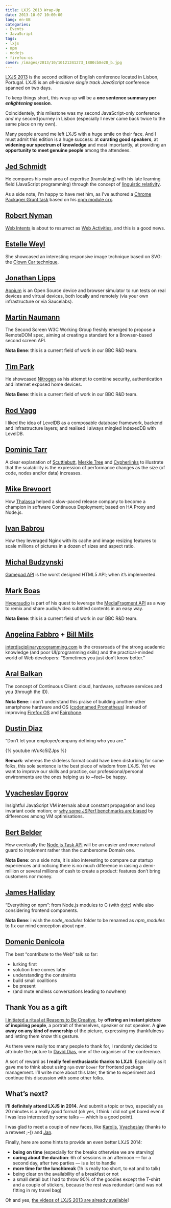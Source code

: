 ```yaml
---
title: LXJS 2013 Wrap-Up
date: 2013-10-07 10:00:00
lang: en-GB
categories:
- Events
- JavaScript
tags:
- lxjs
- npm
- nodejs
- firefox-os
cover: /images/2013/10/10121241273_1800cb8e28_b.jpg
---
```


[LXJS 2013](http://2013.lxjs.org) is the second edition of English conference located in Lisbon, Portugal. LXJS is an *all-inclusive single track JavaScript* conference spanned on two days.

To keep things short, this wrap up will be a **one sentence summary per *enlightening* session**.

<!--more-->

Coincidentely, this milestone was my second JavaScript-only conference *and* my second journey in Lisbon (especially I never came back twice to the same place on my own).

Many people around me left LXJS with a huge smile on their face. And I must admit this edition is a huge success: at **curating good speakers**, at **widening our spectrum of knowledge** and most importantly, at providing an **opportunity to meet genuine people** among the attendees.

## [Jed Schmidt](http://jed.is/)

He compares his main area of expertise (translating) with his late learning field (JavaScript programming) through the concept of [linguistic relativity](https://vimeo.com/42744105).

As a side note, I’m happy to have met him, as I've authored a [Chrome Packager Grunt task](https://github.com/oncletom/grunt-crx) based on his [npm module crx](https://github.com/jed/crx).

## [Robert Nyman](http://robertnyman.com/)

[Web Intents](http://webintents.org/) is about to resurrect as [Web Activities](https://developer.mozilla.org/en-US/docs/WebAPI/Web_Activities), and this is a good news.

## [Estelle Weyl](http://www.standardista.com/)

She showcased an interesting responsive image technique based on SVG: the [Clown Car technique](http://www.standardista.com/responsive-images-clown-car-technique/).

## [Jonathan Lipps](http://jonathanlipps.com/)

[Appium](http://appium.io/) is an Open Source device and browser simulator to run tests on real devices and virtual devices, both locally and remotely (via your own infrastructure or via Saucelabs).

## [Martin Naumann](http://ox86.tumblr.com/)

The Second Screen W3C Working Group freshly emerged to propose a RemoteDOM spec, aiming at creating a standard for a Browser-based second screen API.

**Nota Bene**: this is a current field of work in our BBC R&D team.

## [Tim Park](https://github.com/timfpark)

He showcased [Nitrogen](https://github.com/nitrogenjs) as his attempt to combine security, authentication and internet exposed home devices.

 **Nota Bene**: this is a current field of work in our BBC R&D team.

## [Rod Vagg](http://r.va.gg/)

I liked the idea of LevelDB as a composable database framework, backend and infrastructure layers; and realised I always mingled IndexedDB with LevelDB.

## [Dominic Tarr](http://dominictarr.com/)

A clear explanation of [Scuttlebutt](https://github.com/dominictarr/scuttlebutt), [Merkle Tree](http://en.wikipedia.org/wiki/Merkle_tree) and [Cypherlinks](https://github.com/dominictarr/cyphernet) to illustrate that the scalability is the expression of performance changes as the size (of code, nodes and/or data) increases.

## [Mike Brevoort](http://about.me/mbrevoort)

How [Thalassa](https://github.com/PearsonEducation/thalassa) helped a slow-paced release company to become a champion in software Continuous Deployment; based on HA Proxy and Node.js.

## [Ivan Babrou](http://bobrik.name)

How they leveraged Nginx with its cache and image resizing features to scale millions of pictures in a dozen of sizes and aspect ratio.

## [Michal Budzynski](http://michalbe.blogspot.co.uk/)

[Gamepad API](https://developer.mozilla.org/en-US/docs/API/Gamepad/Using_Gamepad_API) is the worst designed HTML5 API; when it’s implemented.

## [Mark Boas](http://happyworm.com/)

[Hyperaudio](http://hyperaud.io/) is part of his quest to leverage the [MediaFragment API](http://www.w3.org/TR/media-frags/) as a way to remix and share audio/video subtitled contents in an easy way.

**Nota Bene**: this is a current field of work in our BBC R&D team.

## [Angelina Fabbro](http://realityhacking.net/) + [Bill Mills](http://physicsvancouver.com/)

[interdisciplinaryprogramming.com](http://interdisciplinaryprogramming.com/) is the crossroads of the strong academic knowledge (and poor UI/programming skills) and the practical-minded world of Web developers: “Sometimes you just don’t know better.”

## [Aral Balkan](http://aralbalkan.com/)

The concept of Continuous Client: cloud, hardware, software services and you (through the ID).

**Nota Bene**: i don’t understand this praise of building another-other smartphone hardware and OS ([codenamed Prometheus](http://codename-prometheus.eu/)) instead of improving [Firefox OS](http://www.mozilla.org/firefox/os/) and [Fairphone](http://www.fairphone.com/).

## [Dustin Diaz](http://dustindiaz.com/)

“Don’t let your employer/company defining who you are.”

{% youtube nVuKc5lZJps %}

**Remark**: whereas the slideless format could have been disturbing for some folks, this sole sentence is the best piece of wisdom from LXJS. Yet we want to improve our skills and practice, our professional/personal environments are the ones helping us to ~feel~ be happy.

## [Vyacheslav Egorov](http://mrale.ph/)

Insightful JavaScript VM internals about constant propagation and loop invariant code motion; or [why some JSPerf benchmarks are biased](http://mrale.ph/blog/2013/08/14/hidden-classes-vs-jsperf.html) by differences among VM optimisations.

## [Bert Belder](http://strongloop.com/)

How eventually the [Node.js Task API](https://github.com/nujs/nu) will be an easier and more natural guard to implement rather than the cumbersome Domain one.

**Nota Bene**: on a side note, it is also interesting to compare our startup experiences and noticing there is no much difference in raising a demi-million or several millions of cash to create a product: features don’t bring customers nor money.

## [James Halliday](http://substack.net/)

“Everything on npm”: from Node.js modules to C (with [dotc](https://github.com/substack/dotc)) while also considering frontend components.

**Nota Bene**: i wish the *node_modules* folder to be renamed as *npm_modules* to fix our mind conception about npm.

## [Domenic Denicola](http://domenic.me/)

The best “contribute to the Web” talk so far:
- lurking first
- solution time comes later
- understanding the constraints
- build small coalitions
- be present
- (and mute endless conversations leading to nowhere)

## Thank You as a gift

[I initiated a ritual at Reasons to Be Creative](/2013/they-gave-me-reasons-to-be-creative/), by **offering an instant picture of inspiring people**, a portrait of themselves, speaker or not speaker.
A **give away on any kind of ownership** of the picture, expressing my thankfulness and letting them know this gesture.

As there were really too many people to thank for, I randomly decided to attribute the picture to [David Dias](https://twitter.com/daviddias), one of the organiser of the conference.

A sort of reward as **I really feel enthusiastic thanks to LXJS**. Especially as it gave me to think about using `npm` over `bower` for frontend package management. I’ll write more about this later, the time to experiment and continue this discussion with some other folks.

## What’s next?

**I’ll definitely attend LXJS in 2014**. And submit a topic or two, especially as 20 minutes is a really good format (oh yes, I think I did not get bored even if I was less interested by some talks — which is a good point).

I was glad to meet a couple of new faces, like [Karolis](http://kn8.lt/), [Vyacheslav](http://mrale.ph/) (thanks to a retweet ;-)) and [Jan](http://janmonschke.com/).

Finally, here are some hints to provide an even better LXJS 2014:
- **being on time** (especially for the breaks otherwise we are starving)
- **caring about the duration**: 6h of sessions in an afternoon — for a second day, after two parties — is a lot to handle
- **more time for the lunchbreak** (1h is really too short, to eat and to talk)
- being clear on the availability of a breakfast or not
- a small detail but I had to throw 90% of the goodies except the T-shirt and a couple of stickers, because the rest was redundant (and was not fitting in my travel bag)

Oh and yes, [the videos of LXJS 2013 are already available](http://www.youtube.com/channel/UCiCGpqnkj9oRzPsJBql7pGw)!
